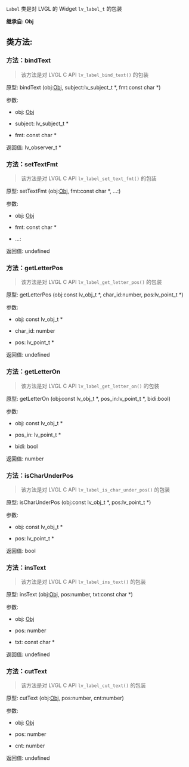 `Label` 类是对 LVGL 的 Widget `lv_label_t` 的包装

**继承自: Obj**

## 类方法:



### 方法：bindText

> 该方法是对 LVGL C API `lv_label_bind_text()` 的包装

原型: bindText (obj:[Obj](../Obj), subject:lv_subject_t *, fmt:const char *)

参数:

* obj: [Obj](../Obj)

* subject: lv_subject_t *

* fmt: const char *

返回值:
lv_observer_t *



### 方法：setTextFmt

> 该方法是对 LVGL C API `lv_label_set_text_fmt()` 的包装

原型: setTextFmt (obj:[Obj](../Obj), fmt:const char *, ...:)

参数:

* obj: [Obj](../Obj)

* fmt: const char *

* ...: 

返回值:
undefined



### 方法：getLetterPos

> 该方法是对 LVGL C API `lv_label_get_letter_pos()` 的包装

原型: getLetterPos (obj:const lv_obj_t *, char_id:number, pos:lv_point_t *)

参数:

* obj: const lv_obj_t *

* char_id: number

* pos: lv_point_t *

返回值:
undefined



### 方法：getLetterOn

> 该方法是对 LVGL C API `lv_label_get_letter_on()` 的包装

原型: getLetterOn (obj:const lv_obj_t *, pos_in:lv_point_t *, bidi:bool)

参数:

* obj: const lv_obj_t *

* pos_in: lv_point_t *

* bidi: bool

返回值:
number



### 方法：isCharUnderPos

> 该方法是对 LVGL C API `lv_label_is_char_under_pos()` 的包装

原型: isCharUnderPos (obj:const lv_obj_t *, pos:lv_point_t *)

参数:

* obj: const lv_obj_t *

* pos: lv_point_t *

返回值:
bool



### 方法：insText

> 该方法是对 LVGL C API `lv_label_ins_text()` 的包装

原型: insText (obj:[Obj](../Obj), pos:number, txt:const char *)

参数:

* obj: [Obj](../Obj)

* pos: number

* txt: const char *

返回值:
undefined



### 方法：cutText

> 该方法是对 LVGL C API `lv_label_cut_text()` 的包装

原型: cutText (obj:[Obj](../Obj), pos:number, cnt:number)

参数:

* obj: [Obj](../Obj)

* pos: number

* cnt: number

返回值:
undefined


